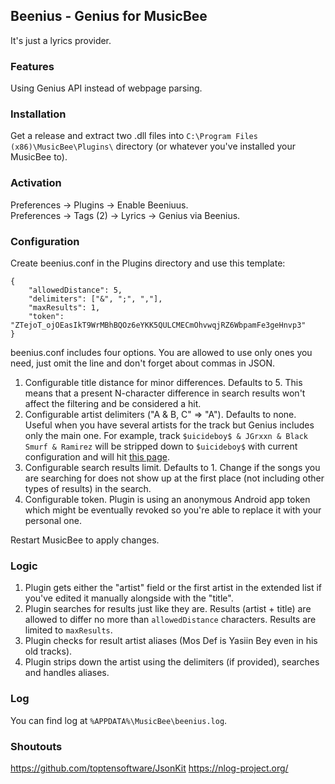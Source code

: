 ## Beenius - Genius for MusicBee

It's just a lyrics provider.

### Features
Using Genius API instead of webpage parsing.

### Installation
Get a release and extract two .dll files into `C:\Program Files (x86)\MusicBee\Plugins\` directory (or whatever you've installed your MusicBee to).

### Activation
Preferences -> Plugins -> Enable Beeniuus.  
Preferences -> Tags (2) -> Lyrics -> Genius via Beenius.

### Configuration
Create beenius.conf in the Plugins directory and use this template:

    {
        "allowedDistance": 5,
        "delimiters": ["&", ";", ","],
        "maxResults": 1,
        "token": "ZTejoT_ojOEasIkT9WrMBhBQOz6eYKK5QULCMECmOhvwqjRZ6WbpamFe3geHnvp3"
    }

beenius.conf includes four options. You are allowed to use only ones you need, just omit the line and don't forget about commas in JSON.
1. Configurable title distance for minor differences. Defaults to 5. This means that a present N-character difference in search results won't affect the filtering and be considered a hit.
2. Configurable artist delimiters ("A & B, C" => "A"). Defaults to none. Useful when you have several artists for the track but Genius includes only the main one. For example, track `$uicideboy$ & JGrxxn & Black Smurf & Ramirez` will be stripped down to `$uicideboy$` with current configuration and will hit [this page](https://genius.com/Uicideboy-grayscale-lyrics).
3. Configurable search results limit. Defaults to 1. Change if the songs you are searching for does not show up at the first place (not including other types of results) in the search.
4. Configurable token. Plugin is using an anonymous Android app token which might be eventually revoked so you're able to replace it with your personal one.

Restart MusicBee to apply changes.

### Logic

1. Plugin gets either the "artist" field or the first artist in the extended list if you've edited it manually alongside with the "title".
2. Plugin searches for results just like they are. Results (artist + title) are allowed to differ no more than `allowedDistance` characters. Results are limited to `maxResults`.
3. Plugin checks for result artist aliases (Mos Def is Yasiin Bey even in his old tracks).
4. Plugin strips down the artist using the delimiters (if provided), searches and handles aliases.

### Log

You can find log at `%APPDATA%\MusicBee\beenius.log`.

### Shoutouts
https://github.com/toptensoftware/JsonKit
https://nlog-project.org/
